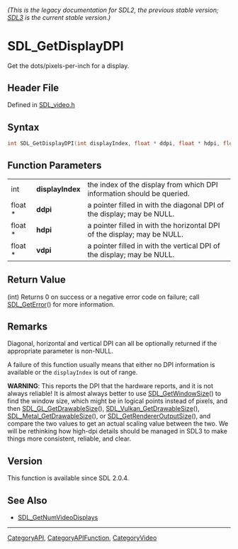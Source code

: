 ###### (This is the legacy documentation for SDL2, the previous stable version; [SDL3](https://wiki.libsdl.org/SDL3/) is the current stable version.)
# SDL_GetDisplayDPI

Get the dots/pixels-per-inch for a display.

## Header File

Defined in [SDL_video.h](https://github.com/libsdl-org/SDL/blob/SDL2/include/SDL_video.h)

## Syntax

```c
int SDL_GetDisplayDPI(int displayIndex, float * ddpi, float * hdpi, float * vdpi);
```

## Function Parameters

|         |                  |                                                                          |
| ------- | ---------------- | ------------------------------------------------------------------------ |
| int     | **displayIndex** | the index of the display from which DPI information should be queried.   |
| float * | **ddpi**         | a pointer filled in with the diagonal DPI of the display; may be NULL.   |
| float * | **hdpi**         | a pointer filled in with the horizontal DPI of the display; may be NULL. |
| float * | **vdpi**         | a pointer filled in with the vertical DPI of the display; may be NULL.   |

## Return Value

(int) Returns 0 on success or a negative error code on failure; call
[SDL_GetError](SDL_GetError)() for more information.

## Remarks

Diagonal, horizontal and vertical DPI can all be optionally returned if the
appropriate parameter is non-NULL.

A failure of this function usually means that either no DPI information is
available or the `displayIndex` is out of range.

**WARNING**: This reports the DPI that the hardware reports, and it is not
always reliable! It is almost always better to use
[SDL_GetWindowSize](SDL_GetWindowSize)() to find the window size, which
might be in logical points instead of pixels, and then
[SDL_GL_GetDrawableSize](SDL_GL_GetDrawableSize)(),
[SDL_Vulkan_GetDrawableSize](SDL_Vulkan_GetDrawableSize)(),
[SDL_Metal_GetDrawableSize](SDL_Metal_GetDrawableSize)(), or
[SDL_GetRendererOutputSize](SDL_GetRendererOutputSize)(), and compare the
two values to get an actual scaling value between the two. We will be
rethinking how high-dpi details should be managed in SDL3 to make things
more consistent, reliable, and clear.

## Version

This function is available since SDL 2.0.4.

## See Also

- [SDL_GetNumVideoDisplays](SDL_GetNumVideoDisplays)

----
[CategoryAPI](CategoryAPI), [CategoryAPIFunction](CategoryAPIFunction), [CategoryVideo](CategoryVideo)


